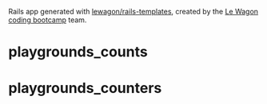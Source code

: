 Rails app generated with [lewagon/rails-templates](https://github.com/lewagon/rails-templates), created by the [Le Wagon coding bootcamp](https://www.lewagon.com) team.
# playgrounds_counts
# playgrounds_counters
